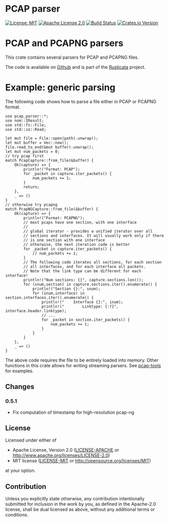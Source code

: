 # PCAP parser

[![License: MIT](https://img.shields.io/badge/License-MIT-yellow.svg)](./LICENSE-MIT)
[![Apache License 2.0](https://img.shields.io/badge/License-Apache%202.0-blue.svg)](./LICENSE-APACHE)
[![Build
Status](https://travis-ci.org/rusticata/pcap-parser.svg?branch=master)](https://travis-ci.org/rusticata/pcap-parser)
[![Crates.io Version](https://img.shields.io/crates/v/pcap-parser.svg)](https://crates.io/crates/pcap-parser)

<!-- cargo-sync-readme start -->

# PCAP and PCAPNG parsers

This crate contains several parsers for PCAP and PCAPNG files.

The code is available on [Github](https://github.com/rusticata/pcap-parser)
and is part of the [Rusticata](https://github.com/rusticata) project.

# Example: generic parsing

The following code shows how to parse a file either in PCAP or PCAPNG format.

```rust,no_run
use pcap_parser::*;
use nom::IResult;
use std::fs::File;
use std::io::Read;

let mut file = File::open(path).unwrap();
let mut buffer = Vec::new();
file.read_to_end(&mut buffer).unwrap();
let mut num_packets = 0;
// try pcap first
match PcapCapture::from_file(&buffer) {
    Ok(capture) => {
        println!("Format: PCAP");
        for _packet in capture.iter_packets() {
            num_packets += 1;
        }
        return;
    },
    _ => ()
}
// otherwise try pcapng
match PcapNGCapture::from_file(&buffer) {
    Ok(capture) => {
        println!("Format: PCAPNG");
        // most pcaps have one section, with one interface
        //
        // global iterator - provides a unified iterator over all
        // sections and interfaces. It will usually work only if there
        // is one section with one interface
        // otherwise, the next iteration code is better
        for _packet in capture.iter_packets() {
            // num_packets += 1;
        }
        // The following code iterates all sections, for each section
        // all interfaces, and for each interface all packets.
        // Note that the link type can be different for each interface!
        println!("Num sections: {}", capture.sections.len());
        for (snum,section) in capture.sections.iter().enumerate() {
            println!("Section {}:", snum);
            for (inum,interface) in section.interfaces.iter().enumerate() {
                println!("    Interface {}:", inum);
                println!("        Linktype: {:?}", interface.header.linktype);
                // ...
                for _packet in section.iter_packets() {
                    num_packets += 1;
                }
            }
        }
    },
    _ => ()
}
```

The above code requires the file to be entirely loaded into memory. Other functions
in this crate allows for writing streaming parsers.
See [pcap-tools](https://github.com/rusticata/pcap-tools) for examples.

<!-- cargo-sync-readme end -->

## Changes

### 0.5.1

- Fix computation of timestamp for high-resolution pcap-ng


## License

Licensed under either of

 * Apache License, Version 2.0
   ([LICENSE-APACHE](LICENSE-APACHE) or http://www.apache.org/licenses/LICENSE-2.0)
 * MIT license
   ([LICENSE-MIT](LICENSE-MIT) or http://opensource.org/licenses/MIT)

at your option.

## Contribution

Unless you explicitly state otherwise, any contribution intentionally submitted
for inclusion in the work by you, as defined in the Apache-2.0 license, shall be
dual licensed as above, without any additional terms or conditions.


